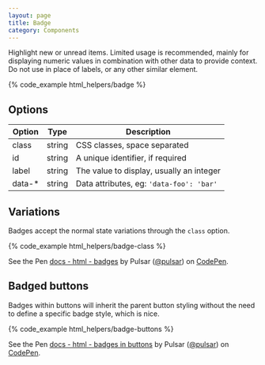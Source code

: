 ```yaml
---
layout: page
title: Badge
category: Components
---
```


Highlight new or unread items. Limited usage is recommended, mainly for displaying numeric values in combination with other data to provide context. Do not use in place of labels, or any other similar element.

{% code_example html_helpers/badge %}

## Options

Option | Type   | Description
------ | ------ | --------------------------------------------------------------
class  | string | CSS classes, space separated
id     | string | A unique identifier, if required
label  | string | The value to display, usually an integer
data-* | string | Data attributes, eg: `'data-foo': 'bar'`

## Variations

Badges accept the normal state variations through the `class` option.

{% code_example html_helpers/badge-class %}

<div><p data-height="65" data-theme-id="24005" data-slug-hash="ZpWEBV" data-default-tab="result" data-user="pulsar" data-embed-version="2" class="codepen">See the Pen <a href="http://codepen.io/pulsar/pen/ZpWEBV/">docs - html - badges</a> by Pulsar (<a href="http://codepen.io/pulsar">@pulsar</a>) on <a href="http://codepen.io">CodePen</a>.</p>
<script async src="//assets.codepen.io/assets/embed/ei.js"></script></div>

## Badged buttons

Badges within buttons will inherit the parent button styling without the need to define a specific badge style, which is nice.

{% code_example html_helpers/badge-buttons %}

<div><p data-height="130" data-theme-id="24005" data-slug-hash="ORNJbm" data-default-tab="result" data-user="pulsar" data-embed-version="2" class="codepen">See the Pen <a href="http://codepen.io/pulsar/pen/ORNJbm/">docs - html - badges in buttons</a> by Pulsar (<a href="http://codepen.io/pulsar">@pulsar</a>) on <a href="http://codepen.io">CodePen</a>.</p>
<script async src="//assets.codepen.io/assets/embed/ei.js"></script></div>
